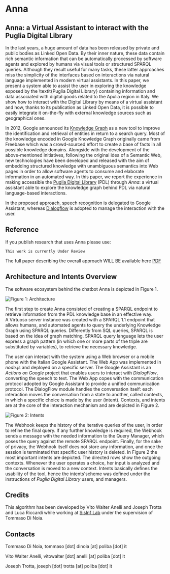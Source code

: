 # Anna

## Anna: a Virtual Assistant to interact with the Puglia Digital Library

In the last years, a huge amount of data has been released by private and public bodies as Linked Open Data. By their inner nature,  these data contain rich semantic information that can be automatically processed by software agents and explored by humans via visual tools or structured SPARQL queries. Although they result useful for many tasks, these latter approaches miss the simplicity of the interfaces based on interactions via natural language implemented in modern virtual assistants. 
In this paper, we present a system able to assist the user in exploring the knowledge exposed by the \textit{Puglia Digital Library} containing information and data associated with digital goods related to the Apulia region in Italy. We show how to interact with the Digital Library by means of a virtual assistant and how, thanks to its publication as Linked Open Data, it is possible to easily integrate it on-the-fly with external knowledge sources such as geographical ones.  

In 2012, Google announced its [Knowledge Graph](https://googleblog.blogspot.it/2012/05/introducing-knowledge-graph-things-not.html) as a new tool to improve the identification and retrieval of entities in return to a search query. Most of the knowledge encoded in Google Knowledge Graph originally came from Freebase which was a crowd-sourced effort to create a base of facts in all possible knowledge domains. Alongside with the development of the above-mentioned initiatives, following the original idea of a Semantic Web, new technologies have been developed and released with the aim of embedding structured knowledge with unambiguous semantics into Web pages in order to allow software agents to consume and elaborate information in an automated way. 
In this paper, we report the experience in making accessible the [Puglia Digital Library](http://www.pugliadigitallibrary.it/) (PDL) through _Anna_: a virtual assistant able to explore the knowledge graph behind PDL via natural language-based interactions. 

 In the proposed approach, speech recognition is delegated to Google Assistant, whereas [Dialogflow](https://dialogflow.com/) is adopted to manage the interaction with the user. 


## Reference
If you publish research that uses Anna please use:
~~~
This work is currently Under Review
~~~
The full paper describing the overall approach WILL BE available here [PDF](link)

## Architecture and Intents Overview
The software ecosystem behind the chatbot Anna is depicted in Figure 1. 

![Figure 1: Architecture](https://github.com/vitowalteranelli/anna/blob/master/architecture/architecture1.png)

The first step to create Anna consisted of creating a SPARQL endpoint to retrieve information from the PDL knowledge base in an effective way.  
A Virtuoso server instance was created with a SPARQL 1.1 endpoint that allows humans, and automated agents to query the underlying Knowledge Graph using SPARQL queries. Differently from SQL queries, SPARQL is based on the idea of graph matching.
SPARQL query language lets the user express a graph pattern (in which one or more parts of the triple are substituted by variables), to retrieve the necessary knowledge. 

The user can interact with the system using a Web browser or a mobile phone with the Italian Google Assistant. The Web App was implemented in _node.js_ and deployed on a specific server. The Google Assistant is an _Actions on Google_ project that enables users to interact with _DialogFlow_, converting the speech to text. 
The Web App copes with the communication protocol adopted by Google Assistant to provide a unified communication protocol. 
The DialogFlow module handles the conversation itself: each interaction moves the conversation from a state to another, called contexts, in which a specific choice is made by the user (intent). Contexts, and intents are at the core of the interaction mechanism and are depicted in Figure 2.

![Figure 2: Intents](https://github.com/vitowalteranelli/anna/blob/master/architecture/intents1.png)

The Webhook keeps the history of the iterative queries of the user, in order to refine the final query. If any further knowledge is required, the Webhook sends a message with the needed information to the Query Manager, which poses the query against the remote SPARQL endpoint. 
Finally, for the sake of privacy, the Webhook itself does not store any information, and once the session is terminated that specific user history is deleted.
In Figure 2 the most important intents are depicted. The directed rows show the outgoing contexts. Whenever the user operates a choice, her input is analyzed and the conversation is moved to a new context. Intents basically defines the usability of the tool, hence the intents'scheme was defined under the instructions of _Puglia Digital Library_ users, and managers. 


## Credits
This algorithm has been developed by Vito Walter Anelli and Joseph Trotta and Luca Riccardi while working at [SisInf Lab](http://sisinflab.poliba.it) under the supervision of Tommaso Di Noia.  

## Contacts

   Tommaso Di Noia, tommaso [dot] dinoia [at] poliba [dot] it  
   
   Vito Walter Anelli, vitowalter [dot] anelli [at] poliba [dot] it 
   
   Joseph Trotta, joseph [dot] trotta [at] poliba [dot] it 
